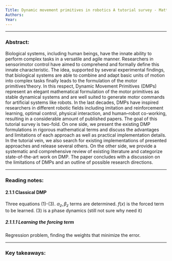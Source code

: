 ```yaml
---
Title: Dynamic movement primitives in robotics A tutorial survey - Matteo Saveriano, Fares J Abu-Dakka, Aljaž Kramberger, Luka Peternel, 2023
Authors: 
Year:
---
```

***
### Abstract: 

Biological systems, including human beings, have the innate ability to perform complex tasks in a versatile and agile manner. Researchers in sensorimotor control have aimed to comprehend and formally define this innate characteristic. The idea, supported by several experimental findings, that biological systems are able to combine and adapt basic units of motion into complex tasks finally leads to the formulation of the motor primitives’theory. In this respect, Dynamic Movement Primitives (DMPs) represent an elegant mathematical formulation of the motor primitives as stable dynamical systems and are well suited to generate motor commands for artificial systems like robots. In the last decades, DMPs have inspired researchers in different robotic fields including imitation and reinforcement learning, optimal control, physical interaction, and human–robot co-working, resulting in a considerable amount of published papers. The goal of this tutorial survey is two-fold. On one side, we present the existing DMP formulations in rigorous mathematical terms and discuss the advantages and limitations of each approach as well as practical implementation details. In the tutorial vein, we also search for existing implementations of presented approaches and release several others. On the other side, we provide a systematic and comprehensive review of existing literature and categorize state-of-the-art work on DMP. The paper concludes with a discussion on the limitations of DMPs and an outline of possible research directions.
***
### Reading notes:

#### 2.1.1 Classical DMP
Three equations (1)-(3). $\alpha_z, \beta_z$ terms are determined. $f(x)$ is the forced term to be learned. (3) is a phase dynamics (still not sure why need it)

##### 2.1.1.1 Learning the forcing term
Regression problem, finding the weights that minimize the error.







---
### Key takeaways:
